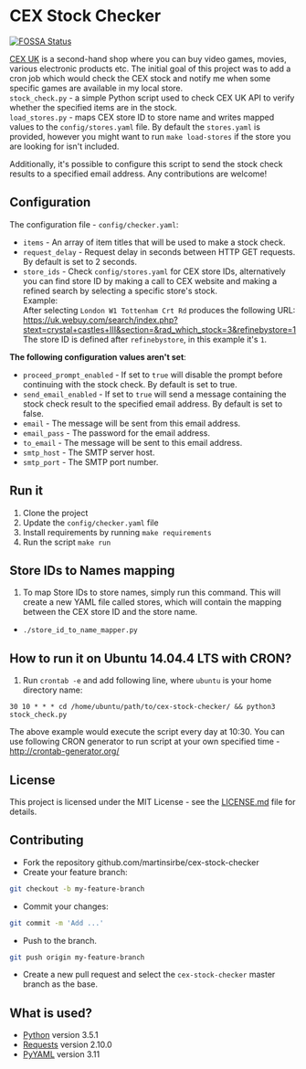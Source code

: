# CEX Stock Checker

[![FOSSA Status](https://app.fossa.com/api/projects/git%2Bgithub.com%2Fmartinsirbe%2Fcex-stock-checker.svg?type=shield)](https://app.fossa.com/projects/git%2Bgithub.com%2Fmartinsirbe%2Fcex-stock-checker?ref=badge_shield)

[CEX UK](CEX) is a second-hand shop where you can buy video games, movies, various electronic products etc. 
The initial goal of this project was to add a cron job which would check the CEX stock and notify me when 
some specific games are available in my local store.  
`stock_check.py` - a simple Python script used to check CEX UK API to verify whether the specified items are in the stock.  
`load_stores.py` - maps CEX store ID to store name and writes mapped values to the `config/stores.yaml` file. By default the `stores.yaml` 
is provided, however you might want to run `make load-stores` if the store you are looking for isn't included.  

Additionally, it's possible to configure this script to send the stock check results to a specified email address. 
Any contributions are welcome!

## Configuration
The configuration file - `config/checker.yaml`:  
- `items` - An array of item titles that will be used to make a stock check.
- `request_delay` - Request delay in seconds between HTTP GET requests. By default is set to 2 seconds.
- `store_ids` - Check `config/stores.yaml` for CEX store IDs, alternatively you can find store ID by making 
a call to CEX website and making a refined search by selecting a specific store's stock.  
Example:  
After selecting `London W1 Tottenham Crt Rd` produces the following URL:  
https://uk.webuy.com/search/index.php?stext=crystal+castles+III&section=&rad_which_stock=3&refinebystore=1  
The store ID is defined after `refinebystore`, in this example it's `1`.  

**The following configuration values aren't set**:
- `proceed_prompt_enabled` - If set to `true` will disable the prompt before continuing with the stock check. By default is set to true.
- `send_email_enabled` - If set to `true` will send a message containing the stock check result to the specified email address. By default is set to false.
- `email` - The message will be sent from this email address.
- `email_pass` - The password for the email address.
- `to_email` - The message will be sent to this email address.
- `smtp_host` - The SMTP server host.
- `smtp_port` - The SMTP port number.

## Run it
1. Clone the project
2. Update the `config/checker.yaml` file
3. Install requirements by running `make requirements`
4. Run the script `make run`

## Store IDs to Names mapping
1. To map Store IDs to store names, simply run this command. This will create a new YAML file called stores, which will contain the mapping between the CEX store ID and the store name.
 * `./store_id_to_name_mapper.py`

## How to run it on Ubuntu 14.04.4 LTS with CRON?
1. Run `crontab -e` and add following line, where `ubuntu` is your home directory name:
```
30 10 * * * cd /home/ubuntu/path/to/cex-stock-checker/ && python3 stock_check.py
```
The above example would execute the script every day at 10:30.
You can use following CRON generator to run script at your own specified time - http://crontab-generator.org/

## License
This project is licensed under the MIT License - see the [LICENSE.md](LICENSE.md) file for details.  

## Contributing
* Fork the repository github.com/martinsirbe/cex-stock-checker
* Create your feature branch:
```bash
git checkout -b my-feature-branch
```
* Commit your changes:
```bash
git commit -m 'Add ...'
```
* Push to the branch.
```bash
git push origin my-feature-branch
```
* Create a new pull request and select the `cex-stock-checker` master branch as the base.

## What is used?
- [Python] version 3.5.1
- [Requests] version 2.10.0
- [PyYAML] version 3.11

[CEX]: https://uk.webuy.com/
[Python]: <https://www.python.org/>
[PyYAML]: <http://pyyaml.org/>
[Requests]: <http://docs.python-requests.org/en/master/>